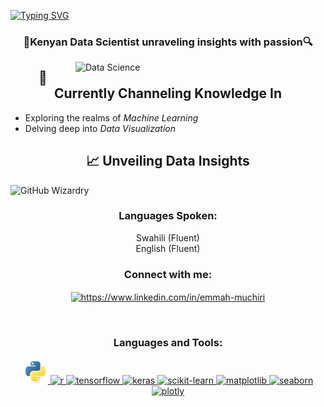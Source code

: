   <a href="https://git.io/typing-svg"><img src="https://readme-typing-svg.herokuapp.com?font=Fira+Code&size=37&duration=2800&pause=2000&center=true&vCenter=true&width=920&lines=Hey%2C+I'm+Emmah+Welcome+to+my+Profile!" alt="Typing SVG" /></a>

  <h3 align="center">🚀Kenyan Data Scientist unraveling insights with passion🔍</h3>

  <img align="right" alt="Data Science" width="400" src="https://media1.giphy.com/media/mCRJDo24UvJMA/giphy.gif?cid=ecf05e47a3agyz6il9xh8k5gby5vfi9s49t6h5ruynh3nk6n&rid=giphy.gif" />


  <h2 align="center">🌱 Currently Channeling Knowledge In</h2>

  <ul>
    <li>Exploring the realms of <em>Machine Learning</em></li>
    <li>Delving deep into <em>Data Visualization</em></li>
  </ul>

  <h2 align="center">📈 Unveiling Data Insights</h2>

  <img src="https://github-readme-stats.vercel.app/api?username=emmamuchiri&show_icons=true&count_private=true&hide=contribs,prs" alt="GitHub Wizardry">

  <br>

  <h3 align="center">Languages Spoken:</h3>

<p align="center">
  Swahili (Fluent)
  <br>
  English (Fluent)
</p>

  <h3 align="center">Connect with me:</h3>

  <p align="center">
    <a href="https://www.linkedin.com/in/emmah-njoki-ba9648276/" target="blank"><img align="center" src="https://raw.githubusercontent.com/rahuldkjain/github-profile-readme-generator/master/src/images/icons/Social/linked-in-alt.svg" alt="https://www.linkedin.com/in/emmah-muchiri" height="30" width="40" /></a>
  </p>

  <br>

  <h3 align="center">Languages and Tools:</h3>

  <p align="center">
    <a href="https://www.python.org" target="_blank" rel="noreferrer"> <img src="https://raw.githubusercontent.com/devicons/devicon/master/icons/python/python-original.svg" alt="python" width="40" height="40"/> </a>
    <a href="https://www.r-project.org/" target="_blank" rel="noreferrer"> <img src="https://www.vectorlogo.zone/logos/r-project/r-project-icon.svg" alt="r" width="40" height="40"/> </a>
    <a href="https://www.tensorflow.org" target="_blank" rel="noreferrer"> <img src="https://www.vectorlogo.zone/logos/tensorflow/tensorflow-icon.svg" alt="tensorflow" width="40" height="40"/> </a>
    <a href="https://keras.io/" target="_blank" rel="noreferrer"> <img src="https://www.vectorlogo.zone/logos/keras/keras-icon.svg" alt="keras" width="40" height="40"/> </a>
    <a href="https://scikit-learn.org/" target="_blank" rel="noreferrer"> <img src="https://upload.wikimedia.org/wikipedia/commons/0/05/Scikit_learn_logo_small.svg" alt="scikit-learn" width="40" height="40"/> </a>
    <a href="https://matplotlib.org/" target="_blank" rel="noreferrer"> <img src="https://upload.wikimedia.org/wikipedia/commons/8/84/Matplotlib_icon.svg" alt="matplotlib" width="40" height="40"/> </a>
    <a href="https://seaborn.pydata.org/" target="_blank" rel="noreferrer"> <img src="https://seaborn.pydata.org/_static/logo-wide-lightbg.svg" alt="seaborn" width="40" height="40"/> </a>
    <a href="https://plotly.com/" target="_blank" rel="noreferrer"> <img src="https://upload.wikimedia.org/wikipedia/commons/3/37/Plotly-logo-01-square.png" alt="plotly" width="40" height="40"/> </a>
  </p>
</body>
</html>
